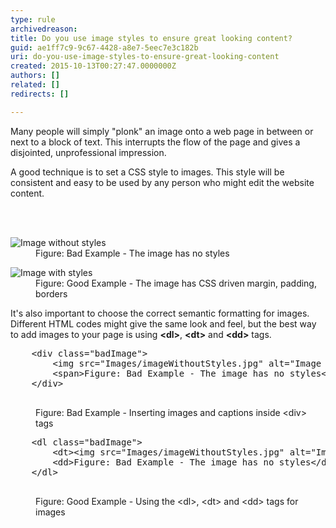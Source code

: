 ```yaml
---
type: rule
archivedreason: 
title: Do you use image styles to ensure great looking content?
guid: ae1ff7c9-9c67-4428-a8e7-5eec7e3c182b
uri: do-you-use-image-styles-to-ensure-great-looking-content
created: 2015-10-13T00:27:47.0000000Z
authors: []
related: []
redirects: []

---
```



<p>Many people will simply &quot;plonk&quot; an image onto a web page in between or next to a block of text. This interrupts the flow of the page and gives a disjointed, unprofessional impression.</p><p>A good technique is to set a CSS style to images. This style will be consistent and easy to be used by any person who might edit the website content.</p>
<br><excerpt class='endintro'></excerpt><br>
<dl class="badImage"><dt>
      <img src="/PublishingImages/imageWithoutStyles.jpg" alt="Image without styles" />
   </dt><dd>Figure&#58; Bad Example - The image has no styles</dd></dl><dl class="goodImage"><dt>
      <img src="/PublishingImages/imageWithStyles.jpg" alt="Image with styles" />
   </dt><dd>Figure&#58; Good Example - The image has CSS driven margin, padding, borders</dd></dl><p>It's also important to choose the correct semantic formatting for images. Different HTML codes might give the same look and feel, but the best way to add images to your page is using 
   <strong>&lt;dl&gt;</strong>, 
   <strong>&lt;dt&gt;</strong> and 
   <strong>&lt;dd&gt;</strong> tags.</p><dl class="badCode"><dt><pre>    &lt;div class=&quot;badImage&quot;&gt;
        &lt;img src=&quot;Images/imageWithoutStyles.jpg&quot; alt=&quot;Image without styles&quot; /&gt;
        &lt;span&gt;Figure&#58; Bad Example - The image has no styles&lt;/span&gt;
    &lt;/div&gt;   
                    </pre></dt><dd>Figure&#58; Bad Example - Inserting images and captions inside &lt;div&gt; tags</dd></dl><dl class="goodCode"><dt><pre>    &lt;dl class=&quot;badImage&quot;&gt;
        &lt;dt&gt;&lt;img src=&quot;Images/imageWithoutStyles.jpg&quot; alt=&quot;Image without styles&quot; /&gt;&lt;/dt&gt;
        &lt;dd&gt;Figure&#58; Bad Example - The image has no styles&lt;/dd&gt;
    &lt;/dl&gt;   
                    </pre></dt><dd>Figure&#58; Good Example - Using the &lt;dl&gt;, &lt;dt&gt; and &lt;dd&gt; tags for images</dd></dl>​


